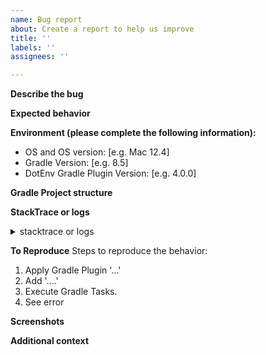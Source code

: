 ```yaml
---
name: Bug report
about: Create a report to help us improve
title: ''
labels: ''
assignees: ''

---
```


**Describe the bug**
<!--A clear and concise description of what the bug is.-->


**Expected behavior**
<!--A clear and concise description of what you expected to happen.-->


**Environment (please complete the following information):**
 - OS and OS version: [e.g. Mac 12.4]
 - Gradle Version: [e.g. 8.5]
 - DotEnv Gradle Plugin Version: [e.g. 4.0.0]

**Gradle Project structure**
<!-- If applicable, explain a Gradle project structure to help explain your problem. -->
<!-- For example, a description of the Gradle Project configuration as specified in settings.gradle(.kts), and directory structure. -->


**StackTrace or logs**
<!-- If applicable, add stacktrace or logs to help explain your problem. -->

<details>
<summary>stacktrace or logs</summary>

```
```

</details>

**To Reproduce**
Steps to reproduce the behavior:
1. Apply Gradle Plugin '...'
2. Add '....'
3. Execute Gradle Tasks.
4. See error


**Screenshots**
<!-- If applicable, add screenshots to help explain your problem. -->

**Additional context**
<!-- Add any other context about the problem here. -->
